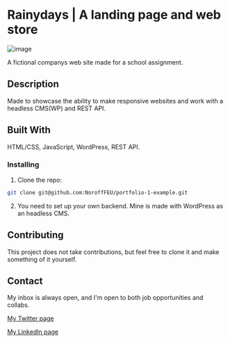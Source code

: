 # Rainydays | A landing page and web store

![image](https://user-images.githubusercontent.com/52622303/164316813-4b12d99f-aeb7-4069-85cf-e72b3a50ac99.png)

A fictional companys web site made for a school assignment.

## Description

Made to showcase the ability to make responsive websites and work with a headless CMS(WP) and REST API.

## Built With

HTML/CSS, JavaScript, WordPress, REST API.

### Installing

1. Clone the repo:

```bash
git clone git@github.com:NoroffFEU/portfolio-1-example.git
```

2. You need to set up your own backend. Mine is made with WordPress as an headless CMS.

## Contributing

This project does not take contributions, but feel free to clone it and make something of it yourself.

## Contact

My inbox is always open, and I'm open to both job opportunities and collabs.

[My Twitter page](www.twitter.com)

[My LinkedIn page](www.linkedin.com)
